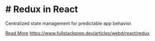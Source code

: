 # # Redux in React

Centralized state management for predictable app behavior.

[Read More](https://www.fullstackprep.dev/articles/webd/react/redux) https://www.fullstackprep.dev/articles/webd/react/redux